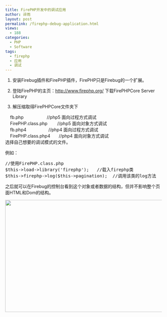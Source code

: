 ```yaml
---
title: FirePHP开发中的调试应用
author: 谇雨
layout: post
permalink: /firephp-debug-application.html
views:
  - 188
categories:
  - PHP
  - Software
tags:
  - firephp
  - 应用
  - 调试
---
```

1. 安装Firebug插件和FirePHP插件，FirePHP只是Firebug的一个扩展。

2. 登陆FirePHP的主页：<a href="http://www.firephp.org/" target="_blank">http://www.firephp.org/</a> 下载FirePHPCore Server Library

3. 解压缩取得FirePHPCore文件夹下

    fb.php                   //php5 面向过程方式调试  
    FirePHP.class.php        //php5 面向对象方式调试  
    fb.php4                  //php4 面向过程方式调试  
    FirePHP.class.php4       //php4 面向对象方式调试  
选择自己想要的调试模式的文件。

例如：

<pre class="lang:default decode:true " title="框架中调用FirePHP类" >//使用FirePHP.class.php
$this-&gt;load-&gt;library('firephp');   //载入firephp类
$this-&gt;firephp-&gt;log($this-&gt;pagination);  //调用该类的log方法</pre>

之后就可以在Firebug的控制台看到这个对象或者数据的结构，但并不影响整个页面HTML和Dom的结构。

[<img class="aligncenter size-full wp-image-485" title="FirePHP" src="http://crackedzone.com/blog/wp-content/uploads/2011/08/FirePHP1.jpg" alt="" width="520" height="360" />][1][  
][2]

 [1]: http://crackedzone.com/blog/wp-content/uploads/2011/08/FirePHP1.jpg
 [2]: http://crackedzone.com/blog/wp-content/uploads/2011/08/FirePHP.jpg